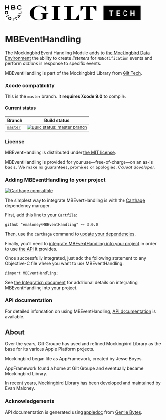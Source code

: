 ![HBC Digital logo](https://raw.githubusercontent.com/gilt/Cleanroom/master/Assets/hbc-digital-logo.png)     
![Gilt Tech logo](https://raw.githubusercontent.com/gilt/Cleanroom/master/Assets/gilt-tech-logo.png)

# MBEventHandling

The Mockingbird Event Handling Module adds to [the Mockingbird Data Environment](https://github.com/emaloney/MBDataEnvironment) the ability to create *listeners* for `NSNotification` events and perform  *actions* in response to specific events.

MBEventHandling is part of the Mockingbird Library from [Gilt Tech](http://tech.gilt.com).


### Xcode compatibility

This is the `master` branch. It **requires Xcode 9.0** to compile.


#### Current status

Branch|Build status
--------|------------------------
[`master`](https://github.com/emaloney/MBEventHandling)|[![Build status: master branch](https://travis-ci.org/emaloney/MBEventHandling.svg?branch=master)](https://travis-ci.org/emaloney/MBEventHandling)


### License

MBEventHandling is distributed under [the MIT license](https://github.com/emaloney/MBEventHandling/blob/master/LICENSE).

MBEventHandling is provided for your use—free-of-charge—on an as-is basis. We make no guarantees, promises or apologies. *Caveat developer.*


### Adding MBEventHandling to your project

[![Carthage compatible](https://img.shields.io/badge/Carthage-compatible-4BC51D.svg?style=flat)](https://github.com/Carthage/Carthage)

The simplest way to integrate MBEventHandling is with the [Carthage](https://github.com/Carthage/Carthage) dependency manager.

First, add this line to your [`Cartfile`](https://github.com/Carthage/Carthage/blob/master/Documentation/Artifacts.md#cartfile):

```
github "emaloney/MBEventHandling" ~> 3.0.0
```

Then, use the `carthage` command to [update your dependencies](https://github.com/Carthage/Carthage#upgrading-frameworks).

Finally, you’ll need to [integrate MBEventHandling into your project](https://github.com/emaloney/MBEventHandling/blob/master/INTEGRATION.md) in order to use [the API](https://rawgit.com/emaloney/MBEventHandling/master/Documentation/API/index.html) it provides.

Once successfully integrated, just add the following statement to any Objective-C file where you want to use MBEventHandling:

```objc
@import MBEventHandling;
```

See [the Integration document](https://github.com/emaloney/MBEventHandling/blob/master/INTEGRATION.md) for additional details on integrating MBEventHandling into your project.

### API documentation

For detailed information on using MBEventHandling, [API documentation](https://rawgit.com/emaloney/MBEventHandling/master/Documentation/API/index.html) is available.


## About

Over the years, Gilt Groupe has used and refined Mockingbird Library as the base for its various Apple Platform projects.

Mockingbird began life as AppFramework, created by Jesse Boyes.

AppFramework found a home at Gilt Groupe and eventually became Mockingbird Library.

In recent years, Mockingbird Library has been developed and maintained by Evan Maloney.


### Acknowledgements

API documentation is generated using [appledoc](http://gentlebytes.com/appledoc/) from [Gentle Bytes](http://gentlebytes.com/).
